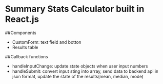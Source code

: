 # Summary Stats Calculator built in React.js

##Components
* CustomForm: text field and botton
* Results table

##Callback functions
* handleInputChange: update state objects when user input numbers
* handleSubmit: convert input sting into array, send data to backend api in json format, update the state of the results(mean, median, mode)


